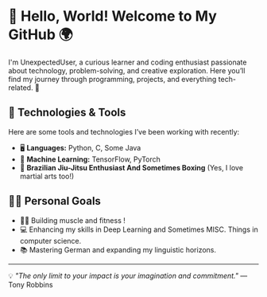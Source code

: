 # 👋 Hello, World! Welcome to My GitHub 🌍

I'm UnexpectedUser, a curious learner and coding enthusiast passionate about technology, problem-solving, and creative exploration. Here you’ll find my journey through programming, projects, and everything tech-related. 🚀

## 🔧 Technologies & Tools
Here are some tools and technologies I’ve been working with recently:

- 🖥️ **Languages:** Python, C, Some Java
- 🧠 **Machine Learning:** TensorFlow, PyTorch
- 🥋 **Brazilian Jiu-Jitsu Enthusiast And Sometimes Boxing** (Yes, I love martial arts too!)

## 🏋️‍♂️ Personal Goals
- 🏋️‍♂️ Building muscle and fitness !
- 💻 Enhancing my skills in Deep Learning and Sometimes MISC. Things in computer science.
- 📚 Mastering German and expanding my linguistic horizons.

---

💡 *"The only limit to your impact is your imagination and commitment."* — Tony Robbins
